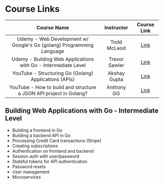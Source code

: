 # Course Links

|                             Course Name                              |  Instructor   |                                Course Link                                 |
| :------------------------------------------------------------------: | :-----------: | :------------------------------------------------------------------------: |
| Udemy - Web Development w/ Google's Go (golang) Programming Language |  Todd McLeod  |       [Link](https://www.udemy.com/course/go-programming-language/)        |
|    Udemy - Building Web Applications with Go - Intermediate Level    | Trevor Sawler |   [Link](https://www.udemy.com/course/vue-with-test-driven-development/)   |
|        YouTube - Structuring Go (Golang) Applications (APIs)         | Akshay Gupta  | [Link](https://www.youtube.com/watch?v=PVqFi5qrJwA&ab_channel=AkshayGupta) |
|  YouTube - How to build and structure a JSON API project in Golang?  |  Anthony GG   |  [Link](https://www.youtube.com/watch?v=CJfE9kD_i7Q&ab_channel=AnthonyGG)  |

## Building Web Applications with Go - Intermediate Level

- Building a frontend in Go
- Building a backend API in Go
- Processing Credit Card transactions (Stripe)
- Creating subscriptions
- Authentication on frontend and backend
- Session auth with user/password
- Stateful tokens for API authentication
- Password resets
- User management
- Microservices
